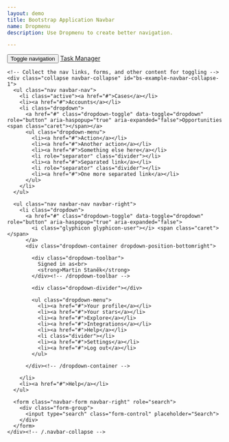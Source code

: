 ```yaml
---
layout: demo
title: Bootstrap Application Navbar
name: Dropmenu
description: Use Dropmenu to create better navigation.

---
```


<nav class="navbar navbar-inverse">
  <div class="container-fluid">
    <!-- Brand and toggle get grouped for better mobile display -->
    <div class="navbar-header">
      <button type="button" class="navbar-toggle collapsed" data-toggle="collapse" data-target="#bs-example-navbar-collapse-1" aria-expanded="false">
        <span class="sr-only">Toggle navigation</span>
        <span class="icon-bar"></span>
        <span class="icon-bar"></span>
        <span class="icon-bar"></span>
      </button>
      <a class="navbar-brand" href="#">Task Manager</a>
    </div>

    <!-- Collect the nav links, forms, and other content for toggling -->
    <div class="collapse navbar-collapse" id="bs-example-navbar-collapse-1">
      <ul class="nav navbar-nav">
        <li class="active"><a href="#">Cases</a></li>
        <li><a href="#">Accounts</a></li>
        <li class="dropdown">
          <a href="#" class="dropdown-toggle" data-toggle="dropdown" role="button" aria-haspopup="true" aria-expanded="false">Opportunities <span class="caret"></span></a>
          <ul class="dropdown-menu">
            <li><a href="#">Action</a></li>
            <li><a href="#">Another action</a></li>
            <li><a href="#">Something else here</a></li>
            <li role="separator" class="divider"></li>
            <li><a href="#">Separated link</a></li>
            <li role="separator" class="divider"></li>
            <li><a href="#">One more separated link</a></li>
          </ul>
        </li>
      </ul>

      <ul class="nav navbar-nav navbar-right">
        <li class="dropdown">
          <a href="#" class="dropdown-toggle" data-toggle="dropdown" role="button" aria-haspopup="true" aria-expanded="false">
            <i class="glyphicon glyphicon-user"></i> <span class="caret"></span>
          </a>
          <div class="dropdown-container dropdown-position-bottomright">

            <div class="dropdown-toolbar">
              Signed in as<br>
              <strong>Martin Staněk</strong>
            </div><!-- /dropdown-toolbar -->

            <div class="dropdown-divider"></div>

            <ul class="dropdown-menu">
              <li><a href="#">Your profile</a></li>
              <li><a href="#">Your stars</a></li>
              <li><a href="#">Explore</a></li>
              <li><a href="#">Integrations</a></li>
              <li><a href="#">Help</a></li>
              <li class="divider"></li>
              <li><a href="#">Settings</a></li>
              <li><a href="#">Log out</a></li>
            </ul>

          </div><!-- /dropdown-container -->

        </li>
        <li><a href="#">Help</a></li>
      </ul>

      <form class="navbar-form navbar-right" role="search">
        <div class="form-group">
          <input type="search" class="form-control" placeholder="Search">
        </div>
      </form>
    </div><!-- /.navbar-collapse -->
  </div><!-- /.container-fluid -->
</nav>


